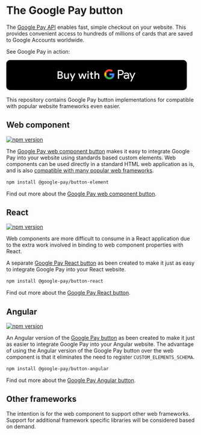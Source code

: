 # The Google Pay button

The [Google Pay API][google-pay] enables fast, simple checkout on your website. This provides convenient access to
hundreds of millions of cards that are saved to Google Accounts worldwide.

See Google Pay in action:

[![Buy with Google Pay](docs/images/google-pay-button.svg)][live-demo]

This repository contains Google Pay button implementations for compatible with popular website frameworks even easier.

## Web component

[![npm version](https://badge.fury.io/js/%40google-pay%2Fbutton-element.svg)][npm-element]

The [Google Pay web component button][button-element] makes it easy to integrate Google Pay into your website using
standards based custom elements. Web components can be used directly in a standard HTML web application as is, and is
also [compatible with many popular web frameworks][custom-elements-compatible].

```sh
npm install @google-pay/button-element
```

Find out more about the [Google Pay web component button][button-element].

## React

[![npm version](https://badge.fury.io/js/%40google-pay%2Fbutton-react.svg)][npm-react]

Web components are more difficult to consume in a React application due to the extra work involved in binding to web
component properties with React.

A separate [Google Pay React button][button-react] as been created to make it just as easy to integrate Google Pay into
your React website.

```sh
npm install @google-pay/button-react
```

Find out more about the [Google Pay React button][button-react].

## Angular

[![npm version](https://badge.fury.io/js/%40google-pay%2Fbutton-angular.svg)][npm-angular]

An Angular version of the [Google Pay button][button-angular] as been created to make it just as easier to integrate
Google Pay into your Angular website. The advantage of using the Angular version of the Google Pay button over the web
component is that it eliminates the need to register `CUSTOM_ELEMENTS_SCHEMA`.

```sh
npm install @google-pay/button-angular
```

Find out more about the [Google Pay Angular button][button-angular].

## Other frameworks

The intention is for the web component to support other web frameworks. Support for additional framework specific
libraries will be considered based on demand.

[google-pay]: https://developers.google.com/pay/api/web/overview
[button-element]: src/button-element
[button-react]: src/button-react
[button-angular]: src/button-angular
[live-demo]: https://developers.google.com/pay/api/web/guides/resources/demos
[custom-elements-compatible]: https://custom-elements-everywhere.com/
[npm-element]: https://www.npmjs.com/package/@google-pay/button-element
[npm-react]: https://www.npmjs.com/package/@google-pay/button-react
[npm-angular]: https://www.npmjs.com/package/@google-pay/button-angular
